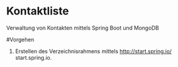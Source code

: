 # Kontaktliste
Verwaltung von Kontakten mittels Spring Boot und MongoDB

#Vorgehen
1. Erstellen des Verzeichnisrahmens mittels http://start.spring.io/ start.spring.io.


